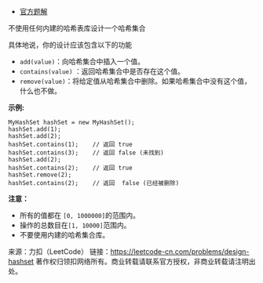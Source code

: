 * [官方题解](https://leetcode-cn.com/problems/design-hashset/solution/she-ji-ha-xi-ji-he-by-leetcode/)

不使用任何内建的哈希表库设计一个哈希集合

具体地说，你的设计应该包含以下的功能

* ```add(value)```：向哈希集合中插入一个值。
* ```contains(value)``` ：返回哈希集合中是否存在这个值。
* ```remove(value)```：将给定值从哈希集合中删除。如果哈希集合中没有这个值，什么也不做。

**示例:**
```
MyHashSet hashSet = new MyHashSet();
hashSet.add(1);         
hashSet.add(2);         
hashSet.contains(1);    // 返回 true
hashSet.contains(3);    // 返回 false (未找到)
hashSet.add(2);          
hashSet.contains(2);    // 返回 true
hashSet.remove(2);          
hashSet.contains(2);    // 返回  false (已经被删除)
```

**注意：**

* 所有的值都在 ```[0, 1000000]```的范围内。
* 操作的总数目在```[1, 10000]```范围内。
* 不要使用内建的哈希集合库。

来源：力扣（LeetCode）
链接：https://leetcode-cn.com/problems/design-hashset
著作权归领扣网络所有。商业转载请联系官方授权，非商业转载请注明出处。
